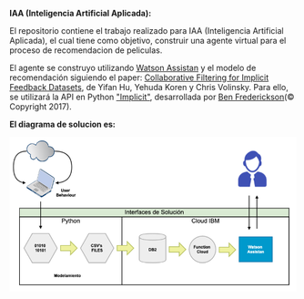 <b>IAA (Inteligencia Artificial Aplicada):</b>

El repositorio contiene el trabajo realizado para IAA (Inteligencia Artificial Aplicada), el cual tiene como objetivo, construir una agente virtual para el proceso de recomendacion de peliculas.

El agente se construyo utilizando <a href="https://cloud.ibm.com/docs/services/assistant?topic=assistant-getting-started#getting-started">Watson Assistan</a> y el modelo de recomendación siguiendo el paper: <a href="http://yifanhu.net/PUB/cf.pdf">Collaborative Filtering for Implicit Feedback Datasets</a>, de Yifan Hu, Yehuda Koren y Chris Volinsky. Para ello, se utilizará la API en Python <a href="https://github.com/benfred/implicit">"Implicit"</a>, desarrollada por <a href="https://implicit.readthedocs.io/en/latest/">Ben Frederickson</a>(© Copyright 2017).

<b>El diagrama de solucion es:</b>

<img src="./img/DA_CHATBOT.png">



